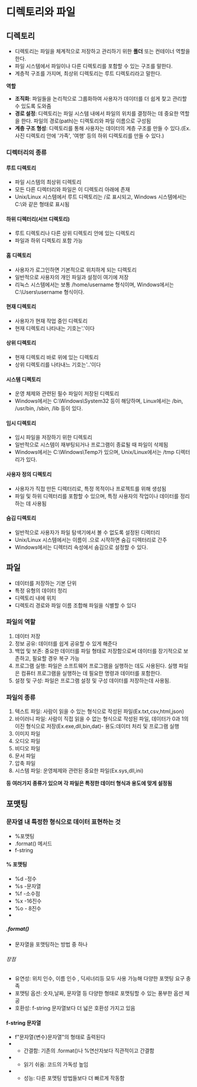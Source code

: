 # 디렉토리와 파일

## 디렉토리
- 디렉토리는 파일을 체계적으로 저장하고 관리하기 위한 **폴더** 또는 컨테이너 역할을 한다.
- 파일 시스템에서 파일이나 다른 디렉토리를 포함할 수 있는 구조를 말한다.
- 계층적 구조를 가지며, 최상위 디렉토리는 루트 디렉토리라고 말한다.

**역할**
  - **조직화**:  파일들을 논리적으로 그룹화하여 사용자가 데이터를 더 쉽게 찾고 관리할 수 있도록 도와줌
  - **경로 설정**: 디렉토리는 파일 시스템 내에서 파일의 위치를 결정하는 데 중요한 역할을 한다. 파일의 경로(path)는 디렉토리와 파일 이름으로 구성됨
  - **계층 구조 형성**: 디렉토리를 통해 사용자는 데이터의 계층 구조를 만들 수 있다.(Ex. 사진 디렉토리 안에 '가족', '여행' 등의 하위 디렉토리를 만들 수 있다.)


### 디렉터리의 종류

#### 루트 디렉토리
- 파일 시스템의 최상위 디렉토리
- 모든 다른 디렉터리와 파일은 이 디렉토리 아래에 존재
- Unix/Linux 시스템에서 루트 디렉토리는 /로 표시되고, Windows 시스템에서는 C:\와 같은 형태로 표시됨
#### 하위 디렉터리(서브 디렉토리)
- 루트 디렉토리나 다른 상위 디렉토리 안에 있는 디렉토리
- 파일과 하위 디렉토리 포함 가능
#### 홈 디렉토리
- 사용자가 로그인하면 기본적으로 위치하게 되는 디렉토리
- 일반적으로 사용자의 개인 파일과 설정이 여기에 저장
- 리눅스 시스템에서는 보통 /home/username 형식이며, Windows에서는 C:\Users\username 형식이다.
#### 현재 디렉토리
- 사용자가 현재 작업 중인 디렉토리
- 현재 디렉토리 나타내는 기호는'.'이다
#### 상위 디렉토리
- 현재 디렉토리 바로 위에 있는 디렉토리
- 상위 디렉토리를 나타내느 기호는'..'이다
#### 시스템 디렉토리
- 운영 체제와 관련된 필수 파일이 저장된 디렉토리
- Windows에서는 C:\Windows\System32 등이 해당하며, Linux에서는 /bin, /usr/bin, /sbin, /lib 등이 있다.
#### 임시 디렉토리
- 임시 파일을 저장하기 위한 디렉토리
- 일반적으로 시스템이 재부팅되거나 프로그램이 종료될 때 파일이 삭제됨
- Windows에서는 C:\Windows\Temp가 있으며, Unix/Linux에서는 /tmp 디렉터리가 있다.
#### 사용자 정의 디렉토리
- 사용자가 직접 만든 디렉터리로, 특정 목적이나 프로젝트를 위해 생성됨
- 파일 및 하위 디렉터리를 포함할 수 있으며, 특정 사용자의 작업이나 데이터를 정리하는 데 사용됨
#### 숨김 디렉토리
- 일반적으로 사용자가 파일 탐색기에서 볼 수 없도록 설정된 디렉터리
- Unix/Linux 시스템에서는 이름이 .으로 시작하면 숨김 디렉터리로 간주
- Windows에서는 디렉터리 속성에서 숨김으로 설정할 수 있다.

## 파일
- 데이터를 저장하는 기본 단위
- 특정 유형의 데이터 정리
- 디렉토리 내에 위치
- 디렉토리 경로와 파일 이름 조합해 파일을 식별할 수 있다

### 파일의 역할
1. 데이터 저장
2. 정보 공유: 데이터를 쉽게 공유할 수 있게 해준다
3. 백업 및 보존: 중요한 데이터를 파일 형태로 저장함으로써 데이터를 장기적으로 보존하고, 필요할 경우 복구 가능
4. 프로그램 실행: 파일은 소프트웨어 프로그램을 실행하는 데도 사용된다. 실행 파일은 컴퓨터 프로그램을 실행하는 데 필요한 명령과 데이터를 포함한다.
5. 설정 및 구성: 파일은 프로그램 설정 및 구성 데이터를 저장하는데 사용됨.

### 파일의 종류
1. 텍스트 파일: 사람이 읽을 수 있는 형식으로 작성된 파일(Ex.txt,csv,html,json)
2. 바이러니 파일: 사람이 직접 읽을 수 없는 형식으로 작성된 파일, 데이터가 0과 1의 이진 형식으로 저장(Ex.exe,dll,bin,dat)-  용도:데이터 처리 및 프로그램 실행 
3. 이미지 파일
4. 오디오 파일
5. 비디오 파일
6. 문서 파일
7. 압축 파일
8. 시스템 파일: 운영체제와 관련된 중요한 파일(Ex.sys,dll,ini)

**등 여러가지 종류가 있으며 각 파일은 특정한 데이터 형식과 용도에 맞게 설정됨**

## 포맷팅
### 문자열 내 특정한 형식으로 데이터 표현하는 것
* %포맷팅
* .format() 메서드
* f-string

#### % 포맷팅
- %d -정수
- %s -문자열
- %f -소수점
- %x -16진수
- %o - 8진수
- 

##### .format()
- 문자열을 포맷팅하는 방법 중 하나

###### 장점
-  유연성: 위치 인수, 이름 인수 , 딕셔너리등 모두 사용 가능해 다양한 포맷팅 요구 충족
- 포맷팅 옵션: 숫자,날짜, 문자열 등 다양한 형태로 포맷팅할 수 있는 풍부한 옵션 제공
- 호환성: f-string 문자열보다 더 넓은 호환성 가지고 있음


#### f-string 문자열
* f"문자열{변수}문자열"의 형태로 출력된다
* * 간결함: 기존의 .format()나 %연산자보다 직관적이고 간결함
* * 읽기 쉬움: 코드의 가독성 높임
*  * 성능: 다른 포맷팅 방법들보다 더 빠르게 작동함
